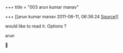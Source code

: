 +++
title = "003 arun kumar manav"

+++
[[arun kumar manav	2011-06-11, 06:36:24 [Source](https://groups.google.com/g/bvparishat/c/WXl_3AtAPJo)]]



would like to read it. Options ?

arun  
  



